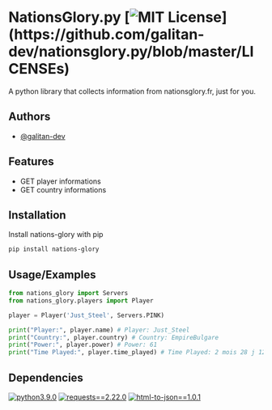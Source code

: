 
# NationsGlory.py [![MIT License](https://img.shields.io/apm/l/atomic-design-ui.svg?)](https://github.com/galitan-dev/nationsglory.py/blob/master/LICENSEs)

A python library that collects information from nationsglory.fr, just for you.


## Authors

- [@galitan-dev](https://www.github.com/galitan-dev)


## Features

- GET player informations
- GET country informations


## Installation

Install nations-glory with pip

```bash
pip install nations-glory
```
    
## Usage/Examples

```python
from nations_glory import Servers
from nations_glory.players import Player

player = Player('Just_Steel', Servers.PINK)

print("Player:", player.name) # Player: Just_Steel
print("Country:", player.country) # Country: EmpireBulgare
print("Power:", player.power) # Power: 61
print("Time Played:", player.time_played) # Time Played: 2 mois 28 j 12 h 51 m 54 s 
```


## Dependencies

[![python3.9.0](https://img.shields.io/badge/python-3.9.0-brightgreen?style=for-the-badge&logo=python)](https://www.python.org/downloads/release/python-390/)
[![requests==2.22.0](https://img.shields.io/badge/requests-2.22.0-blue?style=for-the-badge)](https://pypi.org/project/requests/2.22.0/)
[![html-to-json==1.0.1](https://img.shields.io/badge/html--to--json-1.0.1-blue?style=for-the-badge)](https://pypi.org/project/json-to-html/1.0.1/)
